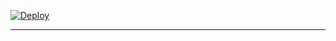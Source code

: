 [![Deploy](https://www.herokucdn.com/deploy/button.svg)](https://dashboard.heroku.com/new?template=https://github.com/mrtosumemon/ZOYUMUSIC)

---

